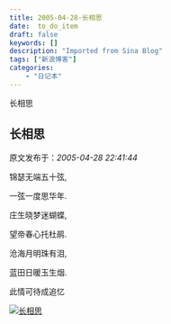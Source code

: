 ```yaml
---
title: 2005-04-28-长相思
date:  to_do_item
draft: false
keywords: []
description: "Imported from Sina Blog"
tags: ["新浪博客"]
categories: 
    - "日记本"
---
```

长相思
## 长相思

 原文发布于：*2005-04-28 22:41:44*

锦瑟无端五十弦,

一弦一度思华年.

庄生晓梦迷蝴蝶,

望帝春心托杜鹃.

沧海月明珠有泪,

蓝田日暖玉生烟.

此情可待成追忆

[![长相思](http://s5.sinaimg.cn/middle/6983393849da99534fe04&amp;690)](http://s1.sinaimg.cn/middle/6983393849da99547ca20&amp;690)


